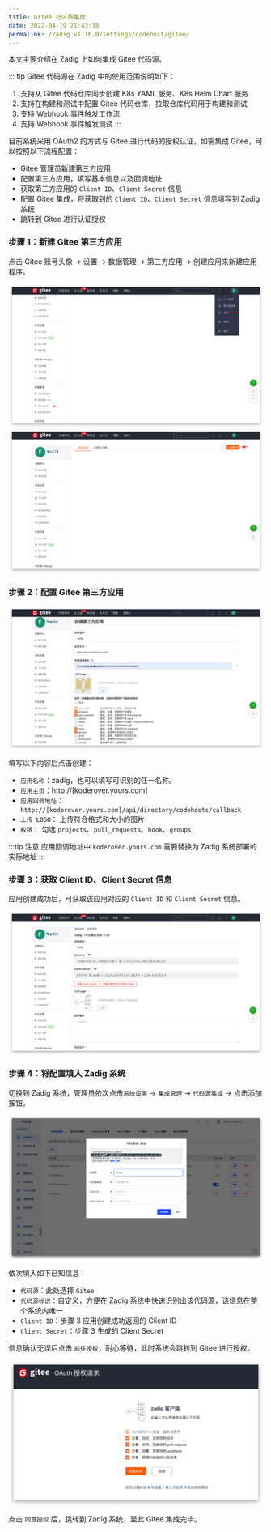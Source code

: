 ```yaml
---
title: Gitee 社区版集成
date: 2022-04-19 21:43:18
permalink: /Zadig v1.16.0/settings/codehost/gitee/
---
```


本文主要介绍在 Zadig 上如何集成 Gitee 代码源。

::: tip
Gitee 代码源在 Zadig 中的使用范围说明如下：

1. 支持从 Gitee 代码仓库同步创建 K8s YAML 服务、K8s Helm Chart 服务
2. 支持在构建和测试中配置 Gitee 代码仓库，拉取仓库代码用于构建和测试
3. 支持 Webhook 事件触发工作流
4. 支持 Webhook 事件触发测试
:::

目前系统采用 OAuth2 的方式与 Gitee 进行代码的授权认证，如需集成 Gitee，可以按照以下流程配置：

- Gitee 管理员新建第三方应用
- 配置第三方应用，填写基本信息以及回调地址
- 获取第三方应用的 `Client ID`、`Client Secret` 信息
- 配置 Gitee 集成，将获取到的 `Client ID`、`Client Secret` 信息填写到 Zadig 系统
- 跳转到 Gitee 进行认证授权

### 步骤 1：新建 Gitee 第三方应用

点击 Gitee 账号头像 -> 设置 -> 数据管理 -> 第三方应用 -> 创建应用来新建应用程序。

![gitee](../_images/gitee_1.png)
![gitee](../_images/gitee_2.png)

### 步骤 2：配置 Gitee 第三方应用

![gitee](../_images/gitee_3.png)

填写以下内容后点击创建：

- `应用名称`：zadig，也可以填写可识别的任一名称。
- `应用主页`：http://[koderover.yours.com]
- `应用回调地址`： `http://[koderover.yours.com]/api/directory/codehosts/callback`
- `上传 LOGO`： 上传符合格式和大小的图片
- `权限`： 勾选 `projects`、`pull_requests`、`hook`、`groups`

:::tip 注意
应用回调地址中 `koderover.yours.com` 需要替换为 Zadig 系统部署的实际地址
:::

### 步骤 3：获取 Client ID、Client Secret 信息

应用创建成功后，可获取该应用对应的 `Client ID` 和 `Client Secret` 信息。

![gitee](../_images/gitee_4.png)


### 步骤 4：将配置填入 Zadig 系统

切换到 Zadig 系统，管理员依次点击`系统设置` -> `集成管理` -> `代码源集成` -> 点击添加按钮。

![gitee](../_images/gitee_5.png)

依次填入如下已知信息：

- `代码源`：此处选择 `Gitee`
- `代码源标识`：自定义，方便在 Zadig 系统中快速识别出该代码源，该信息在整个系统内唯一
- `Client ID`：步骤 3 应用创建成功返回的 Client ID
- `Client Secret`：步骤 3 生成的 Client Secret

信息确认无误后点击 `前往授权`，耐心等待，此时系统会跳转到 Gitee 进行授权。

![gitee](../_images/gitee_6.png)

点击 `同意授权` 后，跳转到 Zadig 系统，至此 Gitee 集成完毕。
